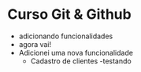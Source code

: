 # Curso Git & Github

- adicionando funcionalidades
- agora vai!
- Adicionei uma nova funcionalidade
  - Cadastro de clientes
  -testando  
